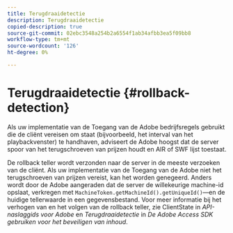 ```yaml
---
title: Terugdraaidetectie
description: Terugdraaidetectie
copied-description: true
source-git-commit: 02ebc3548a254b2a6554f1ab34afbb3ea5f09bb8
workflow-type: tm+mt
source-wordcount: '126'
ht-degree: 0%

---
```


# Terugdraaidetectie {#rollback-detection}

Als uw implementatie van de Toegang van de Adobe bedrijfsregels gebruikt die de cliënt vereisen om staat (bijvoorbeeld, het interval van het playbackvenster) te handhaven, adviseert de Adobe hoogst dat de server spoor van het terugschroeven van prijzen houdt en AIR of SWF lijst toestaat.

De rollback teller wordt verzonden naar de server in de meeste verzoeken van de cliënt. Als uw implementatie van de Toegang van de Adobe niet het terugschroeven van prijzen vereist, kan het worden genegeerd. Anders wordt door de Adobe aangeraden dat de server de willekeurige machine-id opslaat, verkregen met `MachineToken.getMachineId().getUniqueId()`—en de huidige tellerwaarde in een gegevensbestand. Voor meer informatie bij het verhogen van en het volgen van de rollback teller, zie ClientState in *API-naslaggids voor Adobe* en *Terugdraaidetectie* in *De Adobe Access SDK gebruiken voor het beveiligen van inhoud*.
